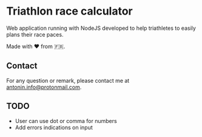 # Triathlon race calculator

Web application running with NodeJS developed to help triathletes to easily plans their race paces.

Made with :heart: from :fr:.

## Contact

For any question or remark, please contact me at antonin.info@protonmail.com.

## TODO

* User can use dot or comma for numbers
* Add errors indications on input
